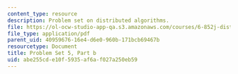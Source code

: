 ```yaml
---
content_type: resource
description: Problem set on distributed algorithms.
file: https://ol-ocw-studio-app-qa.s3.amazonaws.com/courses/6-852j-distributed-algorithms-fall-2009/abe255cde10f5935af6af027a250eb59_MIT6_852JF09_pset5b.pdf
file_type: application/pdf
parent_uid: 40959676-16e4-d6e0-960b-171bcb69467b
resourcetype: Document
title: Problem Set 5, Part b
uid: abe255cd-e10f-5935-af6a-f027a250eb59
---
```

